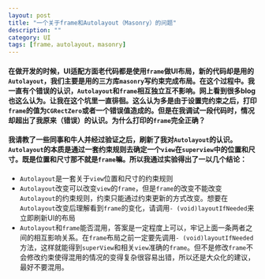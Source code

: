 ```yaml
---
layout: post
title: "一个关于frame和Autolayout（Masonry）的问题"
description: ""
category: UI
tags: [frame，autolayout，masonry]
---
```


#### 在做开发的时候，UI适配方面老代码都是使用`frame`做UI布局，新的代码却是用的`Autolayout`，我们主要是用的三方库`masonry`写约束完成布局。在这个过程中。我一直有个错误的认识，`Autolayout`和`frame`相互独立互不影响。网上看到很多blog也这么认为。让我在这个坑里一直徘徊。这么认为多是由于设置完约束之后，打印`frame`的值为`CGRectZero`或者一个错误值造成的。但是在我调试一段代码时，情况却超出了我原来（错误）的认识。为什么打印的`frame`完全正确？

#### 我请教了一些同事和牛人并经过验证之后，刷新了我对`Autolayout`的认识。`Autolayout`的本质是通过一套约束规则去确定一个`view`在`superview`中的位置和尺寸。既是位置和尺寸那不就是`frame`嘛。所以我通过实验得出了一以几个结论：
- `Autolayout`是一套关于`view`位置和尺寸的约束规则
- `Autolayout`改变可以改变`view`的`frame`，但是`frame`的改变不能改变`Autolayout`的约束规则，约束只能通过约束更新的方式改变。想要在`Autolayout`改变后理解看到`frame`的变化，请调用`- (void)layoutIfNeeded`来立即刷新UI的布局
- `Autolayout`和`frame`能否混用，答案是一定程度上可以，牢记上面一条两者之间的相互影响关系。在`frame`布局之前一定要先调用`- (void)layoutIfNeeded`方法，这样就能得到`superView`和相关`view`准确的`frame`。但不是修改`frame`不会修改约束使得混用的情况的变得复杂很容易出错，所以还是大众化的建议，最好不要混用。
